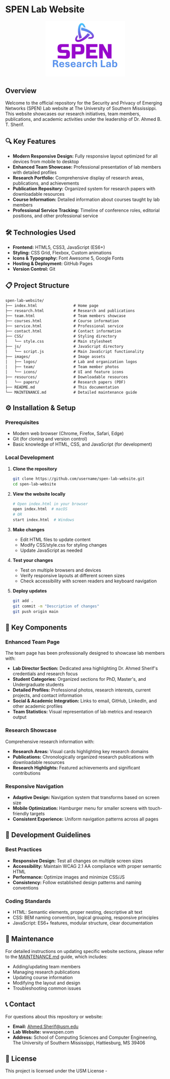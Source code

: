 # SPEN Lab Website

<p align="center">
  <img src="images/logo.png" alt="SPEN Lab Logo" width="250"/>
</p>

## Overview

Welcome to the official repository for the Security and Privacy of Emerging Networks (SPEN) Lab website at The University of Southern Mississippi. This website showcases our research initiatives, team members, publications, and academic activities under the leadership of Dr. Ahmed B. T. Sherif.

## 🔍 Key Features

- **Modern Responsive Design:** Fully responsive layout optimized for all devices from mobile to desktop
- **Enhanced Team Showcase:** Professional presentation of lab members with detailed profiles
- **Research Portfolio:** Comprehensive display of research areas, publications, and achievements
- **Publication Repository:** Organized system for research papers with downloadable resources
- **Course Information:** Detailed information about courses taught by lab members
- **Professional Service Tracking:** Timeline of conference roles, editorial positions, and other professional service

## 🛠️ Technologies Used

- **Frontend:** HTML5, CSS3, JavaScript (ES6+)
- **Styling:** CSS Grid, Flexbox, Custom animations
- **Icons & Typography:** Font Awesome 5, Google Fonts
- **Hosting & Deployment:** GitHub Pages
- **Version Control:** Git

## 📋 Project Structure

```
spen-lab-website/
├── index.html                # Home page
├── research.html             # Research and publications
├── team.html                 # Team members showcase
├── courses.html              # Course information
├── service.html              # Professional service
├── contact.html              # Contact information
├── CSS/                      # Styling directory
│   └── style.css             # Main stylesheet
├── js/                       # JavaScript directory
│   └── script.js             # Main JavaScript functionality
├── images/                   # Image assets
│   ├── logos/                # Lab and organization logos
│   ├── team/                 # Team member photos
│   └── icons/                # UI and feature icons
├── resources/                # Downloadable resources
│   └── papers/               # Research papers (PDF)
├── README.md                 # This documentation
└── MAINTENANCE.md            # Detailed maintenance guide
```

## ⚙️ Installation & Setup

### Prerequisites

- Modern web browser (Chrome, Firefox, Safari, Edge)
- Git (for cloning and version control)
- Basic knowledge of HTML, CSS, and JavaScript (for development)

### Local Development

1. **Clone the repository**
   ```bash
   git clone https://github.com/username/spen-lab-website.git
   cd spen-lab-website
   ```

2. **View the website locally**
   ```bash
   # Open index.html in your browser
   open index.html  # macOS
   # OR
   start index.html  # Windows
   ```

3. **Make changes**
   - Edit HTML files to update content
   - Modify CSS/style.css for styling changes
   - Update JavaScript as needed

4. **Test your changes**
   - Test on multiple browsers and devices
   - Verify responsive layouts at different screen sizes
   - Check accessibility with screen readers and keyboard navigation

5. **Deploy updates**
   ```bash
   git add .
   git commit -m "Description of changes"
   git push origin main
   ```

## 🌟 Key Components

### Enhanced Team Page

The team page has been professionally designed to showcase lab members with:

- **Lab Director Section:** Dedicated area highlighting Dr. Ahmed Sherif's credentials and research focus
- **Student Categories:** Organized sections for PhD, Master's, and Undergraduate students
- **Detailed Profiles:** Professional photos, research interests, current projects, and contact information
- **Social & Academic Integration:** Links to email, GitHub, LinkedIn, and other academic profiles
- **Team Statistics:** Visual representation of lab metrics and research output

### Research Showcase

Comprehensive research information with:

- **Research Areas:** Visual cards highlighting key research domains
- **Publications:** Chronologically organized research publications with downloadable resources
- **Research Highlights:** Featured achievements and significant contributions

### Responsive Navigation

- **Adaptive Design:** Navigation system that transforms based on screen size
- **Mobile Optimization:** Hamburger menu for smaller screens with touch-friendly targets
- **Consistent Experience:** Uniform navigation patterns across all pages

## 📝 Development Guidelines

### Best Practices

- **Responsive Design:** Test all changes on multiple screen sizes
- **Accessibility:** Maintain WCAG 2.1 AA compliance with proper semantic HTML
- **Performance:** Optimize images and minimize CSS/JS
- **Consistency:** Follow established design patterns and naming conventions

### Coding Standards

- HTML: Semantic elements, proper nesting, descriptive alt text
- CSS: BEM naming convention, logical grouping, responsive principles
- JavaScript: ES6+ features, modular structure, clear documentation

## 🔄 Maintenance

For detailed instructions on updating specific website sections, please refer to the [MAINTENANCE.md](MAINTENANCE.md) guide, which includes:

- Adding/updating team members
- Managing research publications
- Updating course information
- Modifying the layout and design
- Troubleshooting common issues

## 📞 Contact

For questions about this repository or website:

- **Email:** Ahmed.Sherif@usm.edu
- **Lab Website:** wwwspen.com
- **Address:** School of Computing Sciences and Computer Engineering, The University of Southern Mississippi, Hattiesburg, MS 39406

## 📄 License

This project is licensed under the USM License - 
